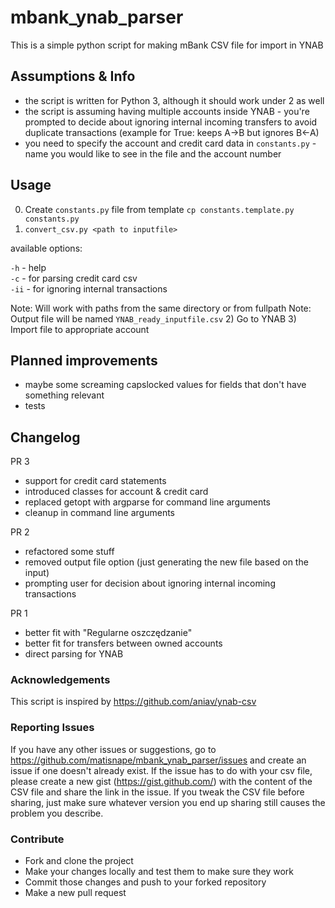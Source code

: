 # mbank_ynab_parser

This is a simple python script for making mBank CSV file for import in YNAB

## Assumptions & Info

- the script is written for Python 3, although it should work under 2 as well
- the script is assuming having multiple accounts inside YNAB - you're prompted to decide about ignoring internal incoming transfers to avoid duplicate transactions (example for True: keeps A->B but ignores B<-A)
- you need to specify the account and credit card data in `constants.py` - name you would like to see in the file and the account number

## Usage

0) Create `constants.py` file from template
    `cp constants.template.py constants.py`
1) `convert_csv.py <path to inputfile>`

available options:

`-h` - help  
`-c` - for parsing credit card csv  
`-ii` - for ignoring internal transactions

   Note: Will work with paths from the same directory or from fullpath
   Note: Output file will be named `YNAB_ready_inputfile.csv`
2) Go to YNAB
3) Import file to appropriate account

## Planned improvements
- maybe some screaming capslocked values for fields that don't have something relevant
- tests

## Changelog
PR 3
- support for credit card statements
- introduced classes for account & credit card
- replaced getopt with argparse for command line arguments
- cleanup in command line arguments

PR 2
- refactored some stuff
- removed output file option (just generating the new file based on the input)
- prompting user for decision about ignoring internal incoming transactions

PR 1
- better fit with "Regularne oszczędzanie"
- better fit for transfers between owned accounts
- direct parsing for YNAB

### Acknowledgements
This script is inspired by https://github.com/aniav/ynab-csv

### Reporting Issues
If you have any other issues or suggestions, go to https://github.com/matisnape/mbank_ynab_parser/issues and create an issue if one doesn't already exist. If the issue has to do with your csv file, please create a new gist (https://gist.github.com/) with the content of the CSV file and share the link in the issue. If you tweak the CSV file before sharing, just make sure whatever version you end up sharing still causes the problem you describe.

### Contribute
- Fork and clone the project
- Make your changes locally and test them to make sure they work
- Commit those changes and push to your forked repository
- Make a new pull request

